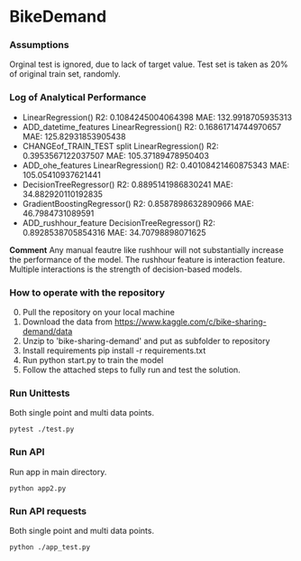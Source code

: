 # BikeDemand

### Assumptions

Orginal test is ignored, due to lack of target value.
Test set is taken as 20% of original train set, randomly.


### Log of Analytical Performance

- LinearRegression() R2:  0.1084245004064398 MAE:  132.9918705935313
- ADD_datetime_features LinearRegression() R2:  0.16861714744970657 MAE:  125.82931853905438
- CHANGEof_TRAIN_TEST split LinearRegression() R2:  0.3953567122037507 MAE:  105.37189478950403
- ADD_ohe_features LinearRegression() R2:  0.40108421460875343 MAE:  105.05410937621441
- DecisionTreeRegressor() R2:  0.8895141986830241 MAE:  34.882920110192835
- GradientBoostingRegressor() R2:  0.8587898632890966 MAE:  46.7984731089591
- ADD_rushhour_feature DecisionTreeRegressor() R2:  0.8928538705854316 MAE:  34.70798898071625

**Comment**
Any manual feautre like rushhour will not substantially increase the performance of the model. The rushhour feature is interaction feature. Multiple interactions is the strength of decision-based models.

### How to operate with the repository

0. Pull the repository on your local machine
1. Download the data from https://www.kaggle.com/c/bike-sharing-demand/data
2. Unzip to 'bike-sharing-demand' and put as subfolder to repository
3. Install requirements pip install -r requirements.txt 
4. Run python start.py to train the model
5. Follow the attached steps to fully run and test the solution.

### Run Unittests

Both single point and multi data points.

<pre><code>pytest ./test.py
</code></pre>

### Run API

Run app in main directory.

<pre><code>python app2.py
</code></pre>

### Run API requests

Both single point and multi data points.

<pre><code>python ./app_test.py
</code></pre>
